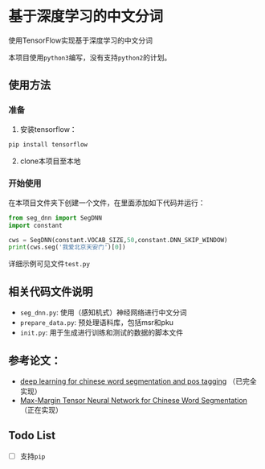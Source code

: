 # 基于深度学习的中文分词

使用TensorFlow实现基于深度学习的中文分词

本项目使用`python3`编写，没有支持`python2`的计划。


## 使用方法

### 准备

1. 安装tensorflow：
```python
pip install tensorflow
```

2. clone本项目至本地

### 开始使用

在本项目文件夹下创建一个文件，在里面添加如下代码并运行：

```python
from seg_dnn import SegDNN
import constant

cws = SegDNN(constant.VOCAB_SIZE,50,constant.DNN_SKIP_WINDOW)
print(cws.seg('我爱北京天安门')[0])
```

详细示例可见文件`test.py`

## 相关代码文件说明

* `seg_dnn.py`: 使用（感知机式）神经网络进行中文分词
* `prepare_data.py`: 预处理语料库，包括msr和pku
* `init.py`: 用于生成进行训练和测试的数据的脚本文件

## 参考论文：

* [deep learning for chinese word segmentation and pos tagging](www.aclweb.org/anthology/D13-1061) （已完全实现）
* [Max-Margin Tensor Neural Network for Chinese Word Segmentation](www.aclweb.org/anthology/P14-1028) （正在实现）

## Todo List

-[ ] 支持`pip`